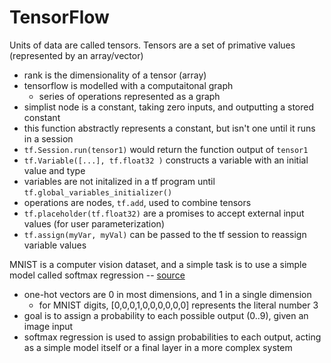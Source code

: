 # TensorFlow
Units of data are called tensors. Tensors are a set of primative values (represented by an array/vector)
- rank is the dimensionality of a tensor (array)
- tensorflow is modelled with a computaitonal graph
  - series of operations represented as a graph
- simplist node is a constant, taking zero inputs, and outputting a stored constant 
- this function abstractly represents a constant, but isn't one until it runs in a session
- `tf.Session.run(tensor1)` would return the function output of `tensor1`
- `tf.Variable([...], tf.float32 )` constructs a variable with an initial value and type
- variables are not initalized in a tf program until `tf.global_variables_initializer()` 
- operations are nodes, `tf.add`, used to combine tensors
- `tf.placeholder(tf.float32)` are a promises to accept external input values (for user parameterization)
- `tf.assign(myVar, myVal)` can be passed to the tf session to reassign variable values

MNIST is a computer vision dataset, and a simple task is to use a simple model called softmax regression -- [source](https://github.com/tensorflow/tensorflow/blob/master/tensorflow/examples/tutorials/mnist/mnist_softmax.py)
- one-hot vectors are 0 in most dimensions, and 1 in a single dimension
  - for MNIST digits, [0,0,0,1,0,0,0,0,0,0] represents the literal number 3
- goal is to assign a probability to each possible output (0..9), given an image input
- softmax regression is used to assign probabilities to each output, acting as a simple model itself or a final layer in a more complex system
